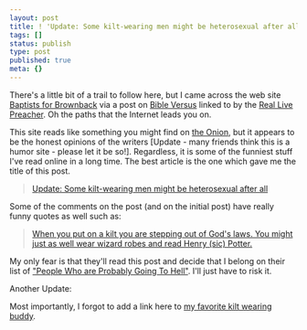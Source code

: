 ```yaml
---
layout: post
title: ! 'Update: Some kilt-wearing men might be heterosexual after all'
tags: []
status: publish
type: post
published: true
meta: {}
---
```

There's a little bit of a trail to follow here, but I came across the web site [Baptists for Brownback](http://baptistsforbrown2008.wordpress.com/2007/07/30/update-some-kilt-wearing-men-might-be-heterosexual-after-all/) via a post on [Bible Versus](http://biblewithhugh.blogspot.com/2007/08/demoniacs.html) linked to by the [Real Live Preacher](http://www.reallivepreacher.com/node/1392).  Oh the paths that the Internet leads you on.

This site reads like something you might find on [the Onion](http://www.theonion.com), but it appears to be the honest opinions of the writers [Update - many friends think this is a humor site - please let it be so!].  Regardless, it is some of the funniest stuff I've read online in a long time.  The best article is the one which gave me the title of this post.

> [Update: Some kilt-wearing men might be heterosexual after all](http://baptistsforbrown2008.wordpress.com/2007/07/30/update-some-kilt-wearing-men-might-be-heterosexual-after-all/)

Some of the comments on the post (and on the initial post) have really funny quotes as well such as:

> [When you put on a kilt you are stepping out of God's laws. You might just as well wear wizard robes and read Henry (sic) Potter.](http://baptistsforbrown2008.wordpress.com/2007/07/28/the-sissification-of-seattle/#comment-3188)

My only fear is that they'll read this post and decide that I belong on their list of ["People Who are Probably Going To Hell"](http://baptistsforbrown2008.wordpress.com/sow/).  I'll just have to risk it.

Another Update:

Most importantly, I forgot to add a link here to [my favorite kilt wearing buddy](http://sweaterproject.org/).
